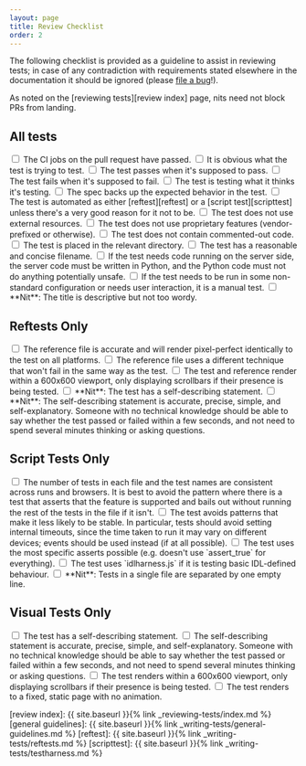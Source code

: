 ```yaml
---
layout: page
title: Review Checklist
order: 2
---
```


The following checklist is provided as a guideline to assist in reviewing
tests; in case of any contradiction with requirements stated elsewhere in the
documentation it should be ignored
(please [file a bug](https://github.com/w3c/web-platform-tests/issues/new)!).

As noted on the [reviewing tests][review index] page, nits need not block PRs
from landing.


## All tests

<label>
<input type="checkbox">
The CI jobs on the pull request have passed.
</label>

<label>
<input type="checkbox">
It is obvious what the test is trying to test.
</label>

<label>
<input type="checkbox">
The test passes when it's supposed to pass.
</label>

<label>
<input type="checkbox">
The test fails when it's supposed to fail.
</label>

<label>
<input type="checkbox">
The test is testing what it thinks it's testing.
</label>

<label>
<input type="checkbox">
The spec backs up the expected behavior in the test.
</label>

<label>
<input type="checkbox">
The test is automated as either [reftest][reftest] or
a [script test][scripttest] unless there's a very good reason for it not to be.
</label>

<label>
<input type="checkbox">
The test does not use external resources.
</label>

<label>
<input type="checkbox">
The test does not use proprietary features (vendor-prefixed or otherwise).
</label>

<label>
<input type="checkbox">
The test does not contain commented-out code.
</label>

<label>
<input type="checkbox">
The test is placed in the relevant directory.
</label>

<label>
<input type="checkbox">
The test has a reasonable and concise filename.
</label>

<label>
<input type="checkbox">
If the test needs code running on the server side, the server code must be
written in Python, and the Python code must not do anything potentially unsafe.
</label>

<label>
<input type="checkbox">
If the test needs to be run in some non-standard configuration or needs user
interaction, it is a manual test.
</label>

<label>
<input type="checkbox">
**Nit**: The title is descriptive but not too wordy.
</label>


## Reftests Only

<label>
<input type="checkbox">
The reference file is accurate and will render pixel-perfect
identically to the test on all platforms.
</label>

<label>
<input type="checkbox">
The reference file uses a different technique that won't fail in
the same way as the test.
</label>

<label>
<input type="checkbox">
The test and reference render within a 600x600 viewport, only displaying
scrollbars if their presence is being tested.
</label>

<label>
<input type="checkbox">
**Nit**: The test has a self-describing statement.
</label>

<label>
<input type="checkbox">
**Nit**: The self-describing statement is accurate, precise, simple, and
self-explanatory. Someone with no technical knowledge should be able to say
whether the test passed or failed within a few seconds, and not need to spend
several minutes thinking or asking questions.
</label>


## Script Tests Only

<label>
<input type="checkbox">
The number of tests in each file and the test names are consistent
across runs and browsers. It is best to avoid the pattern where there is
a test that asserts that the feature is supported and bails out without
running the rest of the tests in the file if it isn't.
</label>

<label>
<input type="checkbox">
The test avoids patterns that make it less likely to be stable.
In particular, tests should avoid setting internal timeouts, since the
time taken to run it may vary on different devices; events should be used
instead (if at all possible).
</label>

<label>
<input type="checkbox">
The test uses the most specific asserts possible (e.g. doesn't use
`assert_true` for everything).
</label>

<label>
<input type="checkbox">
The test uses `idlharness.js` if it is testing basic IDL-defined behaviour.
</label>

<label>
<input type="checkbox">
**Nit**: Tests in a single file are separated by one empty line.
</label>


## Visual Tests Only

<label>
<input type="checkbox">
The test has a self-describing statement.
</label>

<label>
<input type="checkbox">
The self-describing statement is accurate, precise, simple, and
self-explanatory. Someone with no technical knowledge should be able to say
whether the test passed or failed within a few seconds, and not need to spend
several minutes thinking or asking questions.
</label>

<label>
<input type="checkbox">
The test renders within a 600x600 viewport, only displaying scrollbars if their
presence is being tested.
</label>

<label>
<input type="checkbox">
The test renders to a fixed, static page with no animation.
</label>


[review index]: {{ site.baseurl }}{% link _reviewing-tests/index.md %}
[general guidelines]: {{ site.baseurl }}{% link _writing-tests/general-guidelines.md %}
[reftest]: {{ site.baseurl }}{% link _writing-tests/reftests.md %}
[scripttest]: {{ site.baseurl }}{% link _writing-tests/testharness.md %}
